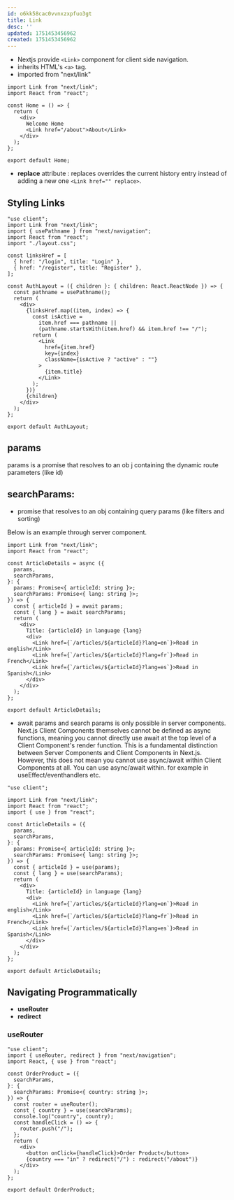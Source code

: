 ```yaml
---
id: o6kk58cac0vvnxzxpfuo3gt
title: Link
desc: ''
updated: 1751453456962
created: 1751453456962
---
```

- Nextjs provide `<Link>` component for client side navigation.
- inherits HTML's `<a>` tag.
- imported from "next/link"

```tsx
import Link from "next/link";
import React from "react";

const Home = () => {
  return (
    <div>
      Welcome Home
      <Link href="/about">About</Link>
    </div>
  );
};

export default Home;
```

- **replace** attribute : replaces overrides the current history entry instead of adding a new one `<Link href="" replace>`.

## Styling Links

```tsx
"use client";
import Link from "next/link";
import { usePathname } from "next/navigation";
import React from "react";
import "./layout.css";

const linksHref = [
  { href: "/login", title: "Login" },
  { href: "/register", title: "Register" },
];

const AuthLayout = ({ children }: { children: React.ReactNode }) => {
  const pathname = usePathname();
  return (
    <div>
      {linksHref.map((item, index) => {
        const isActive =
          item.href === pathname ||
          (pathname.startsWith(item.href) && item.href !== "/");
        return (
          <Link
            href={item.href}
            key={index}
            className={isActive ? "active" : ""}
          >
            {item.title}
          </Link>
        );
      })}
      {children}
    </div>
  );
};

export default AuthLayout;

```

## params

params is a promise that resolves to an ob j containing the dynamic route parameters (like id)

## searchParams:
- promise that resolves to an obj containing query params (like filters and sorting)

Below is an example through server component.


```tsx
import Link from "next/link";
import React from "react";

const ArticleDetails = async ({
  params,
  searchParams,
}: {
  params: Promise<{ articleId: string }>;
  searchParams: Promise<{ lang: string }>;
}) => {
  const { articleId } = await params;
  const { lang } = await searchParams;
  return (
    <div>
      Title: {articleId} in language {lang}
      <div>
        <Link href={`/articles/${articleId}?lang=en`}>Read in english</Link>
        <Link href={`/articles/${articleId}?lang=fr`}>Read in French</Link>
        <Link href={`/articles/${articleId}?lang=es`}>Read in Spanish</Link>
      </div>
    </div>
  );
};

export default ArticleDetails;
```

- await params and search params is only possible in server components. Next.js Client Components themselves cannot be defined as async functions, meaning you cannot directly use await at the top level of a Client Component's render function. This is a fundamental distinction between Server Components and Client Components in Next.js.
However, this does not mean you cannot use async/await within Client Components at all. You can use async/await within. for example in useEffect/eventhandlers etc.

```tsx
"use client";

import Link from "next/link";
import React from "react";
import { use } from "react";

const ArticleDetails = ({
  params,
  searchParams,
}: {
  params: Promise<{ articleId: string }>;
  searchParams: Promise<{ lang: string }>;
}) => {
  const { articleId } = use(params);
  const { lang } = use(searchParams);
  return (
    <div>
      Title: {articleId} in language {lang}
      <div>
        <Link href={`/articles/${articleId}?lang=en`}>Read in english</Link>
        <Link href={`/articles/${articleId}?lang=fr`}>Read in French</Link>
        <Link href={`/articles/${articleId}?lang=es`}>Read in Spanish</Link>
      </div>
    </div>
  );
};

export default ArticleDetails;
```


## Navigating Programmatically

- **useRouter**
- **redirect**

### useRouter

```tsx
"use client";
import { useRouter, redirect } from "next/navigation";
import React, { use } from "react";

const OrderProduct = ({
  searchParams,
}: {
  searchParams: Promise<{ country: string }>;
}) => {
  const router = useRouter();
  const { country } = use(searchParams);
  console.log("country", country);
  const handleClick = () => {
    router.push("/");
  };
  return (
    <div>
      <button onClick={handleClick}>Order Product</button>
      {country === "in" ? redirect("/") : redirect("/about")}
    </div>
  );
};

export default OrderProduct;


```